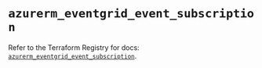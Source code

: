 # `azurerm_eventgrid_event_subscription`

Refer to the Terraform Registry for docs: [`azurerm_eventgrid_event_subscription`](https://registry.terraform.io/providers/hashicorp/azurerm/3.92.0/docs/resources/eventgrid_event_subscription).
